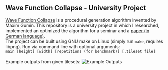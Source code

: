 ## Wave Function Collapse - University Project

[Wave Function Collapse](https://github.com/mxgmn/WaveFunctionCollapse/) is a procedural generation algorithm invented by Maxim Gumin. This repository is a university project in which I researched, implemented an optimized the algorithm for a seminar and a [paper (in German language)](https://github.com/tnoell/wfc/raw/master/Documentation/WaveFunctionCollapse.pdf).<br />
The project can be built using GNU make on Linux (simply run `make`, requires libpng). Run via command line with optional arguments:<br />
```main [height] [width] [repetitions (for benchmark)] [.tileset file]```<br />
<br />
Example outputs from given tilesets:
![Example Outputs](/Documentation/TilesetResults.png)
